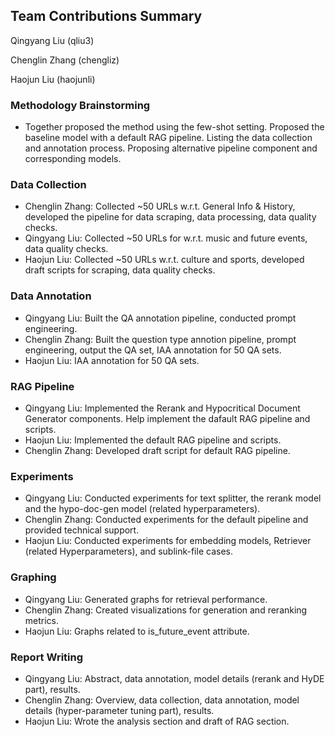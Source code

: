 ## Team Contributions Summary

Qingyang Liu (qliu3)

Chenglin Zhang (chengliz)

Haojun Liu (haojunli)

### Methodology Brainstorming

* Together proposed the method using the few-shot setting. Proposed the baseline model with a default RAG pipeline. Listing the data collection and annotation process. Proposing alternative pipeline component and corresponding models.

### Data Collection

- Chenglin Zhang: Collected ~50 URLs w.r.t. General Info & History, developed the pipeline for data scraping, data processing, data quality checks.
- Qingyang Liu: Collected ~50 URLs for w.r.t. music and future events, data quality checks.
- Haojun Liu: Collected ~50 URLs w.r.t. culture and sports, developed draft scripts for scraping, data quality checks.

### Data Annotation

* Qingyang Liu: Built the QA annotation pipeline, conducted prompt engineering.
* Chenglin Zhang: Built the question type annotion pipeline, prompt engineering, output the QA set, IAA annotation for 50 QA sets.
* Haojun Liu: IAA annotation for 50 QA sets.

### RAG Pipeline

* Qingyang Liu: Implemented the Rerank and Hypocritical Document Generator components. Help implement the dafault RAG pipeline and scripts.
* Haojun Liu: Implemented the default RAG pipeline and scripts.
* Chenglin Zhang: Developed draft script for default RAG pipeline.

### Experiments

* Qingyang Liu: Conducted experiments for text splitter, the rerank model and the hypo-doc-gen model (related hyperparameters).
* Chenglin Zhang: Conducted experiments for the default pipeline and provided technical support.
* Haojun Liu: Conducted experiments for embedding models, Retriever (related Hyperparameters), and sublink-file cases.

### Graphing

* Qingyang Liu: Generated graphs for retrieval performance.
* Chenglin Zhang: Created visualizations for generation and reranking metrics.
* Haojun Liu: Graphs related to is_future_event attribute.

### Report Writing

* Qingyang Liu: Abstract, data annotation, model details (rerank and HyDE part), results.
* Chenglin Zhang: Overview, data collection, data annotation, model details (hyper-parameter tuning part), results.
* Haojun Liu: Wrote the analysis section and draft of RAG section.
